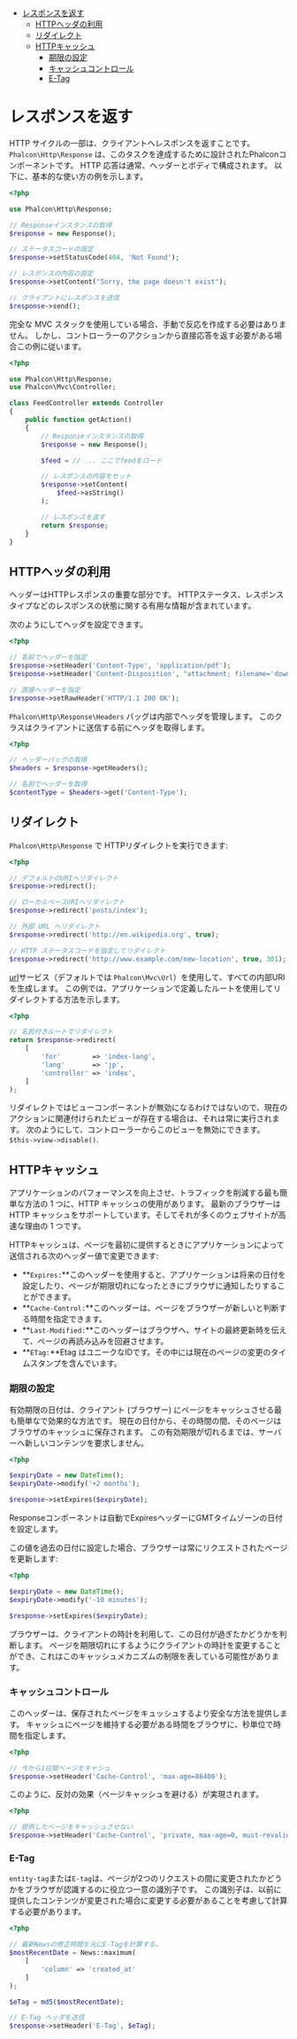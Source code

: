 <div class='article-menu'>
  <ul>
    <li>
      <a href="#overview">レスポンスを返す</a> 
      <ul>
        <li>
          <a href="#working-with-headers">HTTPヘッダの利用</a>
        </li>
        <li>
          <a href="#redirections">リダイレクト</a>
        </li>
        <li>
          <a href="#http-cache">HTTPキャッシュ</a> 
          <ul>
            <li>
              <a href="#http-cache-expiration-time">期限の設定</a>
            </li>
            <li>
              <a href="#http-cache-control">キャッシュコントロール</a>
            </li>
            <li>
              <a href="#http-cache-etag">E-Tag</a>
            </li>
          </ul>
        </li>
      </ul>
    </li>
  </ul>
</div>

<a name='overview'></a>

# レスポンスを返す

HTTP サイクルの一部は、クライアントへレスポンスを返すことです。 `Phalcon\Http\Response` は、このタスクを達成するために設計されたPhalconコンポーネントです。 HTTP 応答は通常、ヘッダーとボディで構成されます。 以下に、基本的な使い方の例を示します。

```php
<?php

use Phalcon\Http\Response;

// Responseインスタンスの取得
$response = new Response();

// ステータスコードの設定
$response->setStatusCode(404, 'Not Found');

// レスポンスの内容の設定
$response->setContent("Sorry, the page doesn't exist");

// クライアントにレスポンスを送信
$response->send();
```

完全な MVC スタックを使用している場合、手動で反応を作成する必要はありません。 しかし、コントローラーのアクションから直接応答を返す必要がある場合この例に従います。

```php
<?php

use Phalcon\Http\Response;
use Phalcon\Mvc\Controller;

class FeedController extends Controller
{
    public function getAction()
    {
        // Responseインスタンスの取得
        $response = new Response();

        $feed = // ... ここでfeedをロード

        // レスポンスの内容をセット
        $response->setContent(
            $feed->asString()
        );

        // レスポンスを返す
        return $response;
    }
}
```

<a name='working-with-headers'></a>

## HTTPヘッダの利用

ヘッダーはHTTPレスポンスの重要な部分です。 HTTPステータス、レスポンスタイプなどのレスポンスの状態に関する有用な情報が含まれています。

次のようにしてヘッダを設定できます。

```php
<?php

// 名前でヘッダーを指定
$response->setHeader('Content-Type', 'application/pdf');
$response->setHeader('Content-Disposition', "attachment; filename='downloaded.pdf'");

// 直接ヘッダーを指定
$response->setRawHeader('HTTP/1.1 200 OK');
```

`Phalcon\Http\Response\Headers` バッグは内部でヘッダを管理します。 このクラスはクライアントに送信する前にヘッダを取得します。

```php
<?php

// ヘッダーバッグの取得
$headers = $response->getHeaders();

// 名前でヘッダーを取得
$contentType = $headers->get('Content-Type');
```

<a name='redirections'></a>

## リダイレクト

`Phalcon\Http\Response` で HTTPリダイレクトを実行できます:

```php
<?php

// デフォルトのURIへリダイレクト
$response->redirect();

// ローカルベースURIへリダイレクト
$response->redirect('posts/index');

// 外部 URL へリダイレクト
$response->redirect('http://en.wikipedia.org', true);

// HTTP ステータスコードを指定してリダイレクト
$response->redirect('http://www.example.com/new-location', true, 301);
```

[url](/[[language]]/[[version]]/url)サービス（デフォルトでは `Phalcon\Mvc\Url`）を使用して、すべての内部URIを生成します。 この例では、アプリケーションで定義したルートを使用してリダイレクトする方法を示します。

```php
<?php

// 名前付きルートでリダイレクト
return $response->redirect(
    [
        'for'        => 'index-lang',
        'lang'       => 'jp',
        'controller' => 'index',
    ]
);
```

リダイレクトではビューコンポーネントが無効になるわけではないので、現在のアクションに関連付けられたビューが存在する場合は、それは常に実行されます。 次のようにして、コントローラーからこのビューを無効にできます。 `$this->view->disable()`.

<a name='http-cache'></a>

## HTTPキャッシュ

アプリケーションのパフォーマンスを向上させ、トラフィックを削減する最も簡単な方法の 1 つに、HTTP キャッシュの使用があります。 最新のブラウザーは HTTP キャッシュをサポートしています。そしてそれが多くのウェブサイトが高速な理由の 1 つです。

HTTPキャッシュは、ページを最初に提供するときにアプリケーションによって送信される次のヘッダー値で変更できます:

* **`Expires:`**このヘッダーを使用すると、アプリケーションは将来の日付を設定したり、ページが期限切れになったときにブラウザに通知したりすることができます。
* **`Cache-Control:`**このヘッダーは、ページをブラウザーが新しいと判断する時間を指定できます。
* **`Last-Modified:`**このヘッダーはブラウザへ、サイトの最終更新時を伝えて、ページの再読み込みを回避させます。
* **`ETag:`**Etag はユニークなIDです。その中には現在のページの変更のタイムスタンプを含んでいます。

<a name='http-cache-expiration-time'></a>

### 期限の設定

有効期限の日付は、クライアント (ブラウザー) にページをキャッシュさせる最も簡単なで効果的な方法です。 現在の日付から、その時間の間、そのページはブラウザのキャッシュに保存されます。 この有効期限が切れるまでは、サーバーへ新しいコンテンツを要求しません。

```php
<?php

$expiryDate = new DateTime();
$expiryDate->modify('+2 months');

$response->setExpires($expiryDate);
```

Responseコンポーネントは自動でExpiresヘッダーにGMTタイムゾーンの日付を設定します。

この値を過去の日付に設定した場合、ブラウザーは常にリクエストされたページを更新します:

```php
<?php

$expiryDate = new DateTime();
$expiryDate->modify('-10 minutes');

$response->setExpires($expiryDate);
```

ブラウザーは、クライアントの時計を利用して、この日付が過ぎたかどうかを判断します。 ページを期限切れにするようにクライアントの時計を変更することができ、これはこのキャッシュメカニズムの制限を表している可能性があります。

<a name='http-cache-control'></a>

### キャッシュコントロール

このヘッダーは、保存されたページをキュッシュするより安全な方法を提供します。 キャッシュにページを維持する必要がある時間をブラウザに、秒単位で時間を指定します。

```php
<?php

// 今から1日間ページをキャシュ
$response->setHeader('Cache-Control', 'max-age=86400');
```

このように、反対の効果（ページキャッシュを避ける）が実現されます。

```php
<?php

// 提供したページをキャッシュさせない
$response->setHeader('Cache-Control', 'private, max-age=0, must-revalidate');
```

<a name='http-cache-etag'></a>

### E-Tag

`entity-tag`または`E-tag`は、ページが2つのリクエストの間に変更されたかどうかをブラウザが認識するのに役立つ一意の識別子です。 この識別子は、以前に提供したコンテンツが変更された場合に変更する必要があることを考慮して計算する必要があります。

```php
<?php

// 最新Newsの修正時間を元にE-Tagを計算する。
$mostRecentDate = News::maximum(
    [
        'column' => 'created_at'
    ]
);

$eTag = md5($mostRecentDate);

// E-Tag ヘッダを送信
$response->setHeader('E-Tag', $eTag);
```